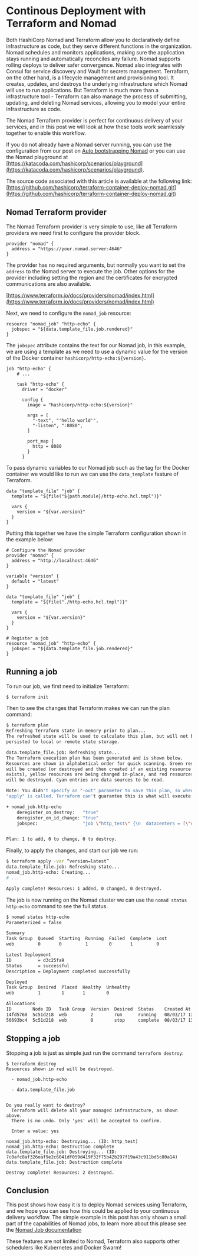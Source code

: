 # Continous Deployment with Terraform and Nomad
Both HashiCorp Nomad and Terraform allow you to declaratively define infrastructure as code, but they serve different functions in the organization. Nomad schedules and monitors applications, making sure the application stays running and automatically reconciles any failure.  Nomad supports rolling deploys to deliver safer convergence. Nomad also integrates with Consul for service discovery and Vault for secrets management. Terraform, on the other hand, is a lifecycle management and provisioning tool. It creates, updates, and destroys the underlying infrastructure which Nomad will use to run applications. But Terraform is much more than a infrastructure tool - Terraform can also manage the process of submitting, updating, and deleting Nomad services, allowing you to model your entire infrastructure as code.

The Nomad Terraform provider is perfect for continuous delivery of your services, and in this post we will look at how these tools work seamlessly together to enable this workflow.

If you do not already have a Nomad server running, you can use the configuration from our post on [Auto bootstrapping Nomad](https://www.hashicorp.com/blog/auto-bootstrapping-a-nomad-cluster/) or you can use the Nomad playground at [https://katacoda.com/hashicorp/scenarios/playground](https://katacoda.com/hashicorp/scenarios/playground).

The source code associated with this article is available at the following link:
[https://github.com/hashicorp/terraform-container-deploy-nomad.git](https://github.com/hashicorp/terraform-container-deploy-nomad.git)

## Nomad Terraform provider
The Nomad Terraform provider is very simple to use, like all Terraform providers we need first to configure the provider block.

```hcl
provider "nomad" {
  address = "https://your.nomad.server:4646"
}
```

The provider has no required arguments, but normally you want to set the `address` to the Nomad server to execute the job.  Other options for the provider including setting the region and the certificates for encrypted communications are also available.

[https://www.terraform.io/docs/providers/nomad/index.html](https://www.terraform.io/docs/providers/nomad/index.html)

Next, we need to configure the `nomad_job` resource:

```hcl
resource "nomad_job" "http-echo" {
  jobspec = "${data.template_file.job.rendered}"
}
```

The `jobspec` attribute contains the text for our Nomad job,  in this example, we are using a template as we need to use a dynamic value for the version of the Docker container `hashicorp/http-echo:${version}`.

```hcl
job "http-echo" {
    # ...

    task "http-echo" {
      driver = "docker"

      config {
        image = "hashicorp/http-echo:${version}"

        args = [
          "-text", "'hello world'",
          "-listen", ":8080",
        ]

        port_map {
          http = 8080
        }
      }

```

To pass dynamic variables to our Nomad job such as the tag for the Docker container we would like to run we can use the `data_template` feature of Terraform.

```
data "template_file" "job" {
  template = "${file("${path.module}/http-echo.hcl.tmpl")}"

  vars {
    version = "${var.version}"
  }
}
```

Putting this together we have the simple Terraform configuration shown in the example below:

```hcl
# Configure the Nomad provider
provider "nomad" {
  address = "http://localhost:4646"
}

variable "version" {
  default = "latest"
}

data "template_file" "job" {
  template = "${file("./http-echo.hcl.tmpl")}"

  vars {
    version = "${var.version}"
  }
}

# Register a job
resource "nomad_job" "http-echo" {
  jobspec = "${data.template_file.job.rendered}"
}
```


## Running a job
To run our job, we first need to initialize Terraform:

```bash
$ terraform init
```

Then to see the changes that Terraform makes we can run the plan command:

```bash
$ terraform plan
Refreshing Terraform state in-memory prior to plan...
The refreshed state will be used to calculate this plan, but will not be
persisted to local or remote state storage.

data.template_file.job: Refreshing state...
The Terraform execution plan has been generated and is shown below.
Resources are shown in alphabetical order for quick scanning. Green resources
will be created (or destroyed and then created if an existing resource
exists), yellow resources are being changed in-place, and red resources
will be destroyed. Cyan entries are data sources to be read.

Note: You didn't specify an "-out" parameter to save this plan, so when
"apply" is called, Terraform can't guarantee this is what will execute.

+ nomad_job.http-echo
    deregister_on_destroy:   "true"
    deregister_on_id_change: "true"
    jobspec:                 "job \"http_test\" {\n  datacenters = [\"dc1\"]\n  type        = \"service\"\n\n  update {\n    stagger      = \"10s\"\n    max_parallel = 1\n  }\n\n  group \"web\" {\n    constraint {\n      distinct_hosts = true\n    }\n\n    restart {\n      attempts = 10\n      interval = \"5m\"\n      delay    = \"25s\"\n      mode     = \"delay\"\n    }\n\n    task \"http-echo\" {\n      driver = \"docker\"\n\n      config {\n        image = \"hashicorp/http-echo:latest\"\n\n        args = [\n          \"-text\",\n          \"'hello world'\",\n          \"-listen\",\n          \":8080\",\n        ]\n\n        port_map {\n          http = 8080\n        }\n      }\n\n      resources {\n        cpu    = 500 # 500 MHz\n        memory = 256 # 256MB\n\n        network {\n          mbits = 10\n\n          port \"http\" {\n            static = 8080\n          }\n        }\n      }\n\n      service {\n        name = \"http-echo\"\n\n        port = \"http\"\n\n        check {\n          name     = \"alive\"\n          type     = \"http\"\n          interval = \"10s\"\n          timeout  = \"2s\"\n          path     = \"/\"\n        }\n      }\n    }\n  }\n}\n"


Plan: 1 to add, 0 to change, 0 to destroy.
```

Finally, to apply the changes, and start our job we run:

```bash
$ terraform apply -var “version=latest”
data.template_file.job: Refreshing state...
nomad_job.http-echo: Creating...
# ...

Apply complete! Resources: 1 added, 0 changed, 0 destroyed.
```

The job is now running on the Nomad cluster we can use the `nomad status http-echo` command to see the full status.

```bash
$ nomad status http-echo
Parameterized = false

Summary
Task Group  Queued  Starting  Running  Failed  Complete  Lost
web         0       0         1        0       1         0

Latest Deployment
ID          = d3c25fa9
Status      = successful
Description = Deployment completed successfully

Deployed
Task Group  Desired  Placed  Healthy  Unhealthy
web         1        1       1        0

Allocations
ID        Node ID   Task Group  Version  Desired  Status    Created At
14fd5760  5c51d218  web         2        run      running   08/03/17 13:44:53 UTC
56693bc4  5c51d218  web         0        stop     complete  08/03/17 13:35:27 UTC
```

## Stopping a job
Stopping a job is just as simple just run the command `terraform destroy`:

```
$ terraform destroy
Resources shown in red will be destroyed.

  - nomad_job.http-echo

  - data.template_file.job


Do you really want to destroy?
  Terraform will delete all your managed infrastructure, as shown above.
  There is no undo. Only 'yes' will be accepted to confirm.

  Enter a value: yes

nomad_job.http-echo: Destroying... (ID: http_test)
nomad_job.http-echo: Destruction complete
data.template_file.job: Destroying... (ID: 7c0afc8af326eaf9e2c6041df059d419f32f75b42b297f19a43c911bd5c80a14)
data.template_file.job: Destruction complete

Destroy complete! Resources: 2 destroyed.
```


## Conclusion
This post shows how easy it is to deploy Nomad services using Terraform, and we hope you can see how this could be applied to your continuous delivery workflow.  The simple example in this post has only shown a small part of the capabilities of Nomad jobs, to learn more about this please see the [Nomad Job documentation](https://www.nomadproject.io/docs/job-specification/index.html)

These features are not limited to Nomad, Terraform also supports other schedulers like Kubernetes and Docker Swarm!
